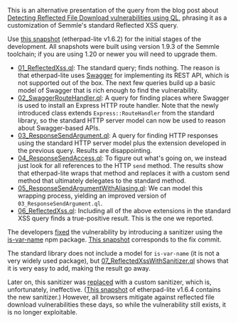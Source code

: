 This is an alternative presentation of the query from the blog post about
[Detecting Reflected File Download vulnerabilities using QL](https://lgtm.com/blog/etherpad_CVE-2018-6835),
phrasing it as a customization of Semmle's standard Reflected XSS query.

Use [this snapshot](https://downloads.lgtm.com/snapshots/javascript/ether/etherpad-lite/Etherpad_1.6.2.zip) (etherpad-lite v1.6.2)
for the initial stages of the development. All snapshots were built using version 1.9.3 of the Semmle toolchain; if you are using
1.20 or newer you will need to upgrade them.

  - [01_ReflectedXss.ql](01_ReflectedXss.ql): The standard query; finds nothing. The reason is that etherpad-lite uses
    [Swagger](https://www.npmjs.com/package/swagger-node-express) for implementing its REST API, which is not supported out of the box.
    The next few queries build up a basic model of Swagger that is rich enough to find the vulnerability.
  - [02_SwaggerRouteHandler.ql](02_SwaggerRouteHandler.ql): A query for finding places where Swagger is used to install an
    Express HTTP route handler. Note that the newly introduced class extends `Express::RouteHandler` from the standard library,
    so the standard HTTP server model can now be used to reason about Swagger-based APIs.
  - [03_ResponseSendArgument.ql](03_ResponseSendArgument.ql): A query for finding HTTP responses using the standard HTTP
    server model plus the extension developed in the previous query. Results are disappointing.
  - [04_ResponseSendAccess.ql](04_ResponseSendAccess.ql): To figure out what's going on, we instead just look for all
    references to the HTTP `send` method. The results show that etherpad-lite wraps that method and replaces it with a custom
    send method that ultimately delegates to the standard method.
  - [05_ResponseSendArgumentWithAliasing.ql](05_ResponseSendArgumentWithAliasing.ql): We can model this wrapping process,
    yielding an improved version of `03_ResponseSendArgument.ql`.
  - [06_ReflectedXss.ql](06_ReflectedXss.ql): Including all of the above extensions in the standard XSS query finds a
    true-positive result. This is the one we reported.

The developers [fixed](https://github.com/ether/etherpad-lite/commit/a2992b3) the vulnerability by introducing a sanitizer using the
[is-var-name](https://www.npmjs.com/package/is-var-name) npm package.
[This snapshot](https://downloads.lgtm.com/snapshots/javascript/ether/etherpad-lite/Etherpad_a2992b3.zip) corresponds to the fix commit.

The standard library does not include a model for `is-var-name` (it is not a very widely used package), but
[07_ReflectedXssWithSanitizer.ql](07_ReflectedXssWithSanitizer.ql) shows that it is very easy to add, making
the result go away.

Later on, this sanitizer was [replaced](https://github.com/ether/etherpad-lite/commit/dd7894d) with a custom sanitizer, which is,
unfortunately, ineffective. ([This snapshot](https://downloads.lgtm.com/snapshots/javascript/ether/etherpad-lite/Etherpad_1.6.4.zip)
of etherpad-lite v1.6.4 contains the new sanitizer.) However, all browsers mitigate against reflected file download
vulnerabilities these days, so while the vulnerability still exists, it is no longer exploitable.
